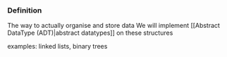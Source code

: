 ### Definition
The way to actually organise and store data
We will implement [[Abstract DataType (ADT)|abstract datatypes]] on these structures

examples: linked lists, binary trees
